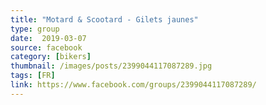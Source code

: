 ```yaml
---
title: "Motard & Scootard - Gilets jaunes"
type: group
date:  2019-03-07
source: facebook
category: [bikers]
thumbnail: /images/posts/2399044117087289.jpg
tags: [FR]
link: https://www.facebook.com/groups/2399044117087289/
---
```

